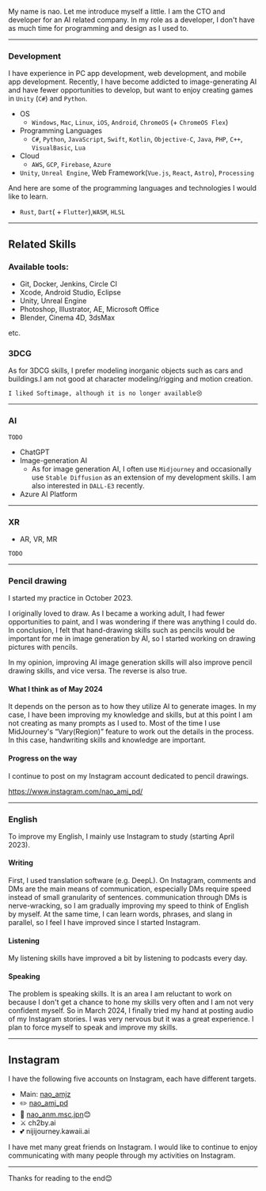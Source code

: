 My name is nao. Let me introduce myself a little. I am the CTO and developer for an AI related company.
In my role as a developer, I don't have as much time for programming and design as I used to.

---

### Development
I have experience in PC app development, web development, and mobile app development. Recently, I have become addicted to image-generating AI and have fewer opportunities to develop, but want to enjoy creating games in `Unity` (`C#`) and `Python`.

- OS
  - `Windows`, `Mac`, `Linux`, `iOS`, `Android`, `ChromeOS` (+ `ChromeOS Flex`) 
- Programming Languages
  - `C#`, `Python`, `JavaScript`, `Swift`, `Kotlin`, `Objective-C`, `Java`, `PHP`, `C++`, `VisualBasic`, `Lua`
- Cloud
  - `AWS`, `GCP`, `Firebase`, `Azure`
- `Unity`, `Unreal Engine`, Web Framework(`Vue.js`, `React`, `Astro`), `Processing` 

And here are some of the programming languages and technologies I would like to learn.
- `Rust`, `Dart`( + `Flutter`),`WASM`, `HLSL`

---

## Related Skills

### Available tools:
- Git, Docker, Jenkins, Circle CI
- Xcode, Android Studio, Eclipse
- Unity, Unreal Engine
- Photoshop, Illustrator, AE, Microsoft Office
- Blender, Cinema 4D, 3dsMax

etc.

### 3DCG
As for 3DCG skills,  I prefer modeling inorganic objects such as cars and buildings.I am not good at character modeling/rigging and motion creation. 

```I liked Softimage, although it is no longer available😢```

---
### AI
`TODO`

- ChatGPT
- Image-generation AI
   - As for image generation AI, I often use `Midjourney` and occasionally use `Stable Diffusion` as an extension of my development skills. I am also interested in `DALL-E3` recently.
- Azure AI Platform

---

### XR
- AR, VR, MR

`TODO`

---

### Pencil drawing
I started my practice in October 2023.

I originally loved to draw. As I became a working adult, I had fewer opportunities to paint, and I was wondering if there was anything I could do. In conclusion, I felt that hand-drawing skills such as pencils would be important for me in image generation by AI, so I started working on drawing pictures with pencils.

In my opinion, improving AI image generation skills will also improve pencil drawing skills, and vice versa. The reverse is also true.

#### What I think as of May 2024
It depends on the person as to how they utilize AI to generate images. In my case, I have been improving my knowledge and skills, but at this point I am not creating as many prompts as I used to.
Most of the time I use MidJourney's “Vary(Region)” feature to work out the details in the process. In this case, handwriting skills and knowledge are important.

#### Progress on the way
I continue to post on my Instagram account dedicated to pencil drawings.

https://www.instagram.com/nao_amj_pd/

---

### English
To improve my English, I mainly use Instagram to study (starting April 2023).

#### Writing
First, I used translation software (e.g. DeepL). On Instagram, comments and DMs are the main means of communication, especially DMs require speed instead of small granularity of sentences. communication through DMs is nerve-wracking, so I am gradually improving my speed to think of English by myself. At the same time, I can learn words, phrases, and slang in parallel, so I feel I have improved since I started Instagram.

#### Listening
My listening skills have improved a bit by listening to podcasts every day.

#### Speaking
The problem is speaking skills. It is an area I am reluctant to work on because I don't get a chance to hone my skills very often and I am not very confident myself.
So in March 2024, I finally tried my hand at posting audio of my Instagram stories. I was very nervous but it was a great experience. I plan to force myself to speak and improve my skills.

---


## Instagram
I have the following five accounts on Instagram, each have different targets.

- Main: [nao_amjz](https://www.instagram.com/nao_amjz/)
- ✏️ [nao_amj_pd](https://www.instagram.com/nao_amj_pd/)
- 🎵 [nao_anm.msc.jpn](https://www.instagram.com/nao_anm.msc.jpn/)😊
- ⚔️ ch2by.ai
- 💕 nijijourney.kawaii.ai

 I have met many great friends on Instagram. I would like to continue to enjoy communicating with many people through my activities on Instagram.

 ---

Thanks for reading to the end😊
